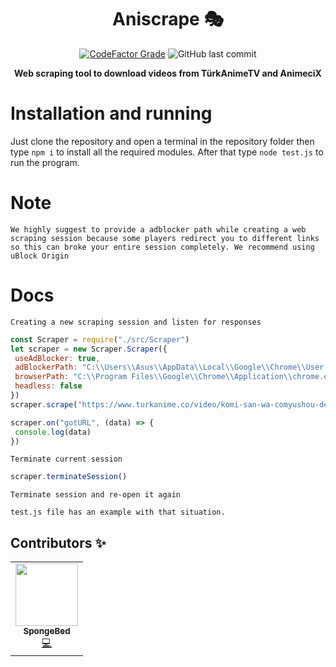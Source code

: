 
<div align="center">
  
# Aniscrape 🎭

  <a href="https://www.codefactor.io/repository/github/constani/aniscrape"><img alt="CodeFactor Grade" src="https://www.codefactor.io/repository/github/constani/aniscrape/badge"></a>
  <img alt="GitHub last commit" src="https://img.shields.io/github/last-commit/Constani/aniscrape">

**Web scraping tool to download videos from TürkAnimeTV and AnimeciX**

</div>

# Installation and running
Just clone the repository and open a terminal in the repository folder then type `npm i` to install all the required modules. After that type `node test.js` to run the program.

# Note

`We highly suggest to provide a adblocker path while creating a web scraping session because some players redirect you to different links so this can broke your entire session completely. We recommend using uBlock Origin`

# Docs

`Creating a new scraping session and listen for responses`

```js
const Scraper = require("./src/Scraper")
let scraper = new Scraper.Scraper({
 useAdBlocker: true,
 adBlockerPath: "C:\\Users\\Asus\\AppData\\Local\\Google\\Chrome\\User Data\\Default\\Extensions\\cjpalhdlnbpafiamejdnhcphjbkeiagm\\1.43.0_3",
 browserPath: "C:\\Program Files\\Google\\Chrome\\Application\\chrome.exe",
 headless: false
})
scraper.scrape("https://www.turkanime.co/video/komi-san-wa-comyushou-desu-2nd-season-11-bolum")

scraper.on("gotURL", (data) => {
 console.log(data)
})
```

`Terminate current session`

```js
scraper.terminateSession()
```

`Terminate session and re-open it again`

```
test.js file has an example with that situation.
```

## Contributors ✨

<table>
  <tr>
        <td align="center"><a href="https://spongebed.me"><img src="https://avatars.githubusercontent.com/u/56435044?v=4" width="100px;" alt=""/><br /><sub>          <b>SpongeBed</b></sub></a><br /> <a href="https://github.com/Constani/aniscrape/commits?author=SpongeBed81" title="Code">💻</a></td>
    </tr>
</table>
